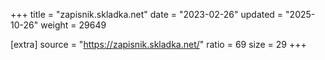 +++
title = "zapisnik.skladka.net"
date = "2023-02-26"
updated = "2025-10-26"
weight = 29649

[extra]
source = "https://zapisnik.skladka.net/"
ratio = 69
size = 29
+++
